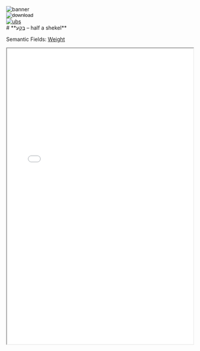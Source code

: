 <html><body><img id="banner" src="/sahd/images/banners/banner.png" alt="banner" /></body></html>

<div><input id="download" title="Download/print the document" type="image" onclick="print_document()" src="/sahd/images/icons/download3.png" alt="download" /></div><div><a id="ubs" title="Word in UBS" href="https://semanticdictionary.org/semdic.php?databaseType=SDBH&language=en&lemma=בֶּקַע&startPage=1" target="_blank"><img src="/sahd/images/icons/ubs.png" alt="ubs"></a></div># **בֶַּקַע – half a shekel**

Semantic Fields:
[Weight](../semantic_fields/weight.md)&nbsp;&nbsp;&nbsp;



<iframe width="100%" height="800" src="/sahd/pdfs/bqo-Eng.pdf"></iframe>
